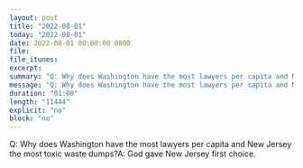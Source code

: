 ```yaml
---
layout: post
title: "2022-08-01"
today: "2022-08-01"
date: 2022-08-01 00:00:00 0000
file:
file_itunes:
excerpt:
summary: "Q: Why does Washington have the most lawyers per capita and New Jersey the most toxic waste dumps?A: God gave New Jersey first choice."
message: "Q: Why does Washington have the most lawyers per capita and New Jersey the most toxic waste dumps?A: God gave New Jersey first choice."
duration: "01:00"
length: "11444"
explicit: "no"
block: "no"
---
```

Q: Why does Washington have the most lawyers per capita and New Jersey the most toxic waste dumps?A: God gave New Jersey first choice.

